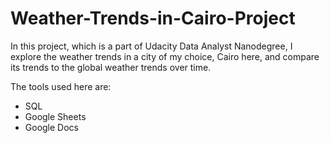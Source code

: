 # Weather-Trends-in-Cairo-Project
In this project, which is a part of Udacity Data Analyst Nanodegree, I explore the weather trends in a city of my choice, Cairo here, and compare its trends to the global weather trends over time.

The tools used here are:
- SQL 
- Google Sheets 
- Google Docs
